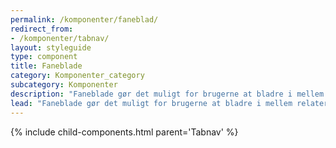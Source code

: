 ```yaml
---
permalink: /komponenter/faneblad/
redirect_from:
- /komponenter/tabnav/
layout: styleguide
type: component
title: Faneblade
category: Komponenter_category
subcategory: Komponenter
description: "Faneblade gør det muligt for brugerne at bladre i mellem relaterede sektioner af indhold og kun få vist en sektion af gangen."
lead: "Faneblade gør det muligt for brugerne at bladre i mellem relaterede sektioner af indhold og kun få vist en sektion af gangen. Vær opmærksom på om dine brugere ser de skjulte sektioner, når du anvender faneblade."
---
```

{% include child-components.html parent='Tabnav' %}
